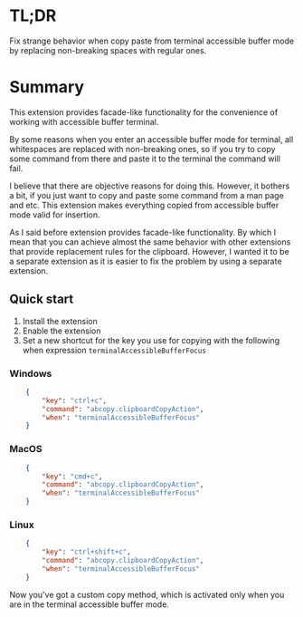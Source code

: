 # TL;DR

Fix strange behavior when copy paste from terminal accessible buffer mode by replacing non-breaking spaces with regular ones.

# Summary

This extension provides facade-like functionality for the convenience of working with accessible buffer terminal.

By some reasons when you enter an accessible buffer mode for terminal, all whitespaces are replaced with non-breaking ones, so if you try to copy some command from there and paste it to the terminal the command will fail.

I believe that there are objective reasons for doing this. However, it bothers a bit, if you just want to copy and paste some command from a man page and etc. This extension makes everything copied from accessible buffer mode valid for insertion.

As I said before extension provides facade-like functionality. By which I mean that you can achieve almost the same behavior with other extensions that provide replacement rules for the clipboard. However, I wanted it to be a separate extension as it is easier to fix the problem by using a separate extension.

## Quick start

1. Install the extension
2. Enable the extension
3. Set a new shortcut for the key you use for copying with the following when expression `terminalAccessibleBufferFocus`


### Windows
```json
    {
        "key": "ctrl+c",
        "command": "abcopy.clipboardCopyAction",
        "when": "terminalAccessibleBufferFocus"
    }
```

### MacOS
```json
    {
        "key": "cmd+c",
        "command": "abcopy.clipboardCopyAction",
        "when": "terminalAccessibleBufferFocus"
    }
```

### Linux
```json
    {
        "key": "ctrl+shift+c",
        "command": "abcopy.clipboardCopyAction",
        "when": "terminalAccessibleBufferFocus"
    }
```

Now you've got a custom copy method, which is activated only when you are in the terminal accessible buffer mode.
